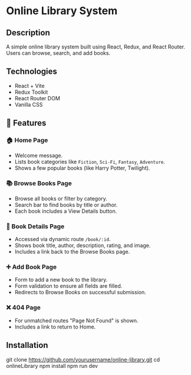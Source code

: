 # Online Library System

## Description
A simple online library system built using React, Redux, and React Router. Users can browse, search, and add books.

## Technologies
- React + Vite
- Redux Toolkit
- React Router DOM
- Vanilla CSS


## 🚀 Features

### 🏠 Home Page
- Welcome message.
- Lists book categories like `Fiction`, `Sci-Fi`, `Fantasy`, `Adventure`.
- Shows a few popular books (like Harry Potter, Twilight).

### 📚 Browse Books Page
- Browse all books or filter by category.
- Search bar to find books by title or author.
- Each book includes a View Details button.

### 📖 Book Details Page
- Accessed via dynamic route `/book/:id`.
- Shows book title, author, description, rating, and image.
- Includes a link back to the Browse Books page.

### ➕ Add Book Page
- Form to add a new book to the library.
- Form validation to ensure all fields are filled.
- Redirects to Browse Books on successful submission.

### ❌ 404 Page
- For unmatched routes "Page Not Found" is shown.
- Includes a link to return to Home.


<!-- ################################################################################## -->


## Installation

git clone https://github.com/yourusername/online-library.git
cd onlineLibrary
npm install
npm run dev



